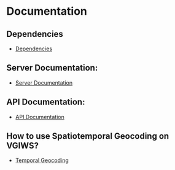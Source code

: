 # Documentation


## Dependencies

- [Dependencies](dependencies/dependencies.md)


## Server Documentation:

- [Server Documentation](server/README.md)


## API Documentation:

- [API Documentation](api/README.md)


## How to use Spatiotemporal Geocoding on VGIWS?

- [Temporal Geocoding](miscellaneous/spatiotemporal_geocoding.md)